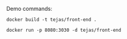 Demo commands:

```
docker build -t tejas/front-end .

docker run -p 8080:3030 -d tejas/front-end

```
